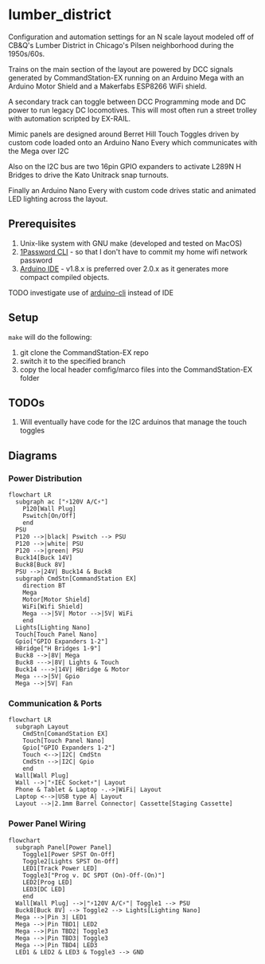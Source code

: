 # lumber_district

Configuration and automation settings for an N scale layout modeled off of CB&Q's Lumber District in Chicago's Pilsen neighborhood during the 1950s/60s.

Trains on the main section of the layout are powered by DCC signals generated by CommandStation-EX running on an Arduino Mega with an Arduino Motor Shield and a Makerfabs ESP8266 WiFi shield. 

A secondary track can toggle between DCC Programming mode and DC power to run legacy DC locomotives. This will most often run a street trolley with automation scripted by EX-RAIL. 

Mimic panels are designed around Berret Hill Touch Toggles driven by custom code loaded onto an Arduino Nano Every which communicates with the Mega over I2C

Also on the I2C bus are two 16pin GPIO expanders to activate L289N H Bridges to drive the Kato Unitrack snap turnouts.

Finally an Arduino Nano Every with custom code drives static and animated LED lighting across the layout. 

## Prerequisites

1. Unix-like system with GNU make (developed and tested on MacOS)
1. [1Password CLI](https://developer.1password.com/docs/cli/get-started#install) - so that I don't have to commit my home wifi network password
1. [Arduino IDE](https://www.arduino.cc/en/software) - v1.8.x is preferred over 2.0.x as it generates more compact compiled objects.

TODO investigate use of [arduino-cli](https://github.com/arduino/arduino-cli) instead of IDE

## Setup

`make` will do the following:
1. git clone the CommandStation-EX repo
1. switch it to the specified branch
1. copy the local header comfig/marco files into the CommandStation-EX folder

## TODOs

1. Will eventually have code for the I2C arduinos that manage the touch toggles

## Diagrams

### Power Distribution

```mermaid
flowchart LR
  subgraph ac ["⚡️120V A/C⚡️"]
    P120[Wall Plug]
    Pswitch[On/Off]
    end
  PSU
  P120 -->|black| Pswitch --> PSU
  P120 -->|white| PSU
  P120 -->|green| PSU
  Buck14[Buck 14V]
  Buck8[Buck 8V]
  PSU -->|24V| Buck14 & Buck8
  subgraph CmdStn[CommandStation EX]
    direction BT
    Mega
    Motor[Motor Shield]
    WiFi[Wifi Shield]
    Mega -->|5V| Motor -->|5V| WiFi
    end
  Lights[Lighting Nano]
  Touch[Touch Panel Nano]
  Gpio["GPIO Expanders 1-2"]
  HBridge["H Bridges 1-9"]
  Buck8 -->|8V| Mega
  Buck8 --->|8V| Lights & Touch
  Buck14 --->|14V| HBridge & Motor
  Mega --->|5V| Gpio
  Mega -->|5V| Fan
```

### Communication & Ports

```mermaid
flowchart LR
  subgraph Layout
    CmdStn[ComandStation EX]
    Touch[Touch Panel Nano]
    Gpio["GPIO Expanders 1-2"]
    Touch <-->|I2C| CmdStn
    CmdStn -->|I2C| Gpio
    end
  Wall[Wall Plug]
  Wall -->|"⚡IEC Socket⚡️"| Layout
  Phone & Tablet & Laptop -.->|WiFi| Layout
  Laptop <-->|USB type A| Layout
  Layout -->|2.1mm Barrel Connector| Cassette[Staging Cassette]
```

### Power Panel Wiring

```mermaid
flowchart 
  subgraph Panel[Power Panel]
    Toggle1[Power SPST On-Off]
    Toggle2[Lights SPST On-Off]
    LED1[Track Power LED]
    Toggle3["Prog v. DC SPDT (On)-Off-(On)"]
    LED2[Prog LED]
    LED3[DC LED]
    end
  Wall[Wall Plug] -->|"⚡️120V A/C⚡️"| Toggle1 --> PSU
  Buck8[Buck 8V] --> Toggle2 --> Lights[Lighting Nano]
  Mega -->|Pin 3| LED1
  Mega -->|Pin TBD1| LED2
  Mega -->|Pin TBD2| Toggle3
  Mega -->|Pin TBD3| Toggle3
  Mega -->|Pin TBD4| LED3
  LED1 & LED2 & LED3 & Toggle3 --> GND
    
```
